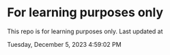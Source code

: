 # For learning purposes only
This repo is for learning purposes only.
Last updated at

Tuesday, December 5, 2023 4:59:02 PM

